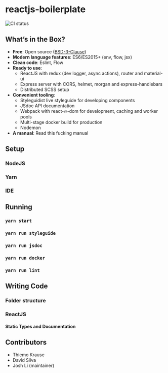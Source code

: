 # reactjs-boilerplate

![CI status](https://travis-ci.org/maddrag0n/reactjs-boilerplate.svg?branch=master)


## What’s in the Box?

* **Free**: Open source ([BSD-3-Clause](./LICENSE.md))
* **Modern language features**: ES6/ES2015+ (env, flow, jsx)
* **Clean code**: Eslint, Flow
* **Ready to use**:
	* ReactJS with redux (dev logger, async actions), router and material-ui
	* Express server with CORS, helmet, morgan and express-handlebars
	* Distributed SCSS setup
* **Convenient tooling**:
	* Styleguidist live styleguide for developing components
	* JSdoc API documentation
	* Webpack with react-🔥-dom for development, caching and worker pools
	* Multi-stage docker build for production
	* Nodemon
* **A manual**: Read this fucking manual


## Setup

### NodeJS

### Yarn

### IDE


## Running

### `yarn start`

### `yarn run styleguide`

### `yarn run jsdoc`

### `yarn run docker`

### `yarn run lint`


## Writing Code

### Folder structure

### ReactJS

#### Static Types and Documentation


## Contributors

* Thiemo Krause
* David Silva
* Josh Li (maintainer)
